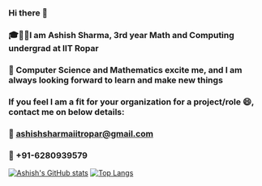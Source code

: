 ### Hi there 👋
### 🎓👨‍🎓I am Ashish Sharma, 3rd year Math and Computing undergrad at IIT Ropar
### 🌱 Computer Science and Mathematics excite me, and I am always looking forward to learn and make new things
### If you feel I am a fit for your organization for a project/role 😄, contact me on below details:
### 📧 ashishsharmaiitropar@gmail.com
### 📱 +91-6280939579
[![Ashish's GitHub stats](https://github-readme-stats.vercel.app/api?username=ash-mac)](https://github.com/ash-mac/github-readme-stats)
[![Top Langs](https://github-readme-stats.vercel.app/api/top-langs/?username=ash-mac)](https://github.com/ash-mac/github-readme-stats)
<!--
**ash-mac/ash-mac** is a ✨ _special_ ✨ repository because its `README.md` (this file) appears on your GitHub profile.

Here are some ideas to get you started:

- 🔭 I’m currently working on ...
- 🌱 I’m currently learning ...
- 👯 I’m looking to collaborate on ...
- 🤔 I’m looking for help with ...
- 💬 Ask me about ...
- 📫 How to reach me: ...
- 😄 Pronouns: ...
- ⚡ Fun fact: ...
-->
